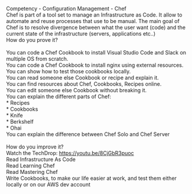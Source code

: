 Competency - Configuration Management - Chef<br />Chef is part of a tool set to manage an Infrastructure as Code. It allow to automate and reuse processes that use to be manual. The main goal of Chef is to resolve divergence between what the user want (code) and the current state of the infrastructure (servers, applications etc..)<br />How do you prove it?<br /><br />You can code a Chef Cookbook to install Visual Studio Code and Slack on multiple OS from scratch.<br />You can code a Chef Cookbook to install nginx using external resources.<br />You can show how to test those cookbooks locally.<br />You can read someone else Cookbook or recipe and explain it.<br />You can find resources about Chef, Cookbooks, Recipes online.<br />You can edit someone else Cookbook without breaking it.<br />You can explain the different parts of Chef:<br />* Recipes<br />* Cookbooks<br />* Knife<br />* Berkshelf<br />* Ohai<br />You can explain the difference between Chef Solo and Chef Server<br /><br />How do you improve it?<br />Watch the TechDrop: https://youtu.be/8CjGbR3puoc<br />Read Infrastructure As Code<br />Read Learning Chef<br />Read Mastering Chef<br />Write Cookbooks, to make our life easier at work, and test them either locally or on our AWS dev account <br /><br />